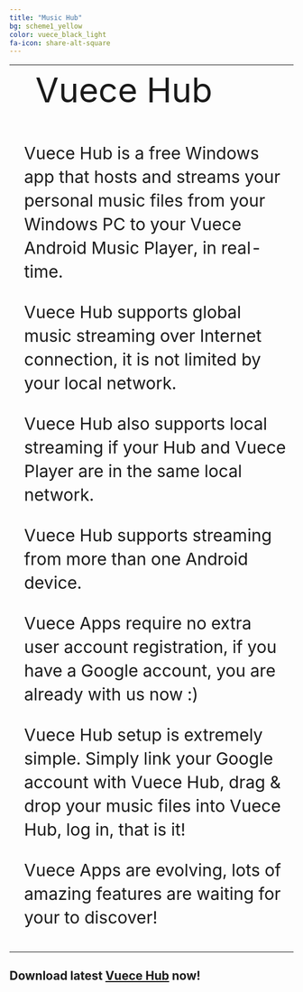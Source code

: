 ```yaml
---
title: "Music Hub"
bg: scheme1_yellow
color: vuece_black_light
fa-icon: share-alt-square
---
```


<head>
<style>
#vuecep{
    font-size: 30px;
}
</style>
</head>


<table>
  <tr>
    <td rowspan="2">
    <span class="fa-stack subtlecircle" style="font-size:60px; background:rgba(255,166,0,0)">
  			<i class="fa fa-circle fa-stack-2x text-vuece_black_light"></i>
  			<i class="fa fa-windows fa-stack-1x text-scheme1_yellow"></i>
	</span>
	</td>
	<td style="font-size:60px;text-align:left;line-height:1.2;">
    	Vuece Hub
	</td>		
  </tr>
  
   <tr>
	<td style="font-size:30px;line-height:1.4;padding:10px;">
    	<p id="vuecep">Vuece Hub is a free Windows app that hosts and streams your personal music files from your Windows PC to your Vuece Android Music Player, in real-time.</p>
    	<p id="vuecep">Vuece Hub supports global music streaming over Internet connection, it is not limited by your local network.</p>
    	<p id="vuecep">Vuece Hub also supports local streaming if your Hub and Vuece Player are in the same local network.</p>
    	<p id="vuecep">Vuece Hub supports streaming from more than one Android device.</p>
	    <p id="vuecep">Vuece Apps require no extra user account registration, if you have a Google account, you are already with us now :)</p>
	    <p id="vuecep">Vuece Hub setup is extremely simple. Simply link your Google account with Vuece Hub, drag & drop your music files into Vuece Hub, log in, that is it!</p>
	    <p id="vuecep">Vuece Apps are evolving, lots of amazing features are waiting for your to discover!</p>
	</td>		
  </tr>
</table>

## Download latest [Vuece Hub](http://example.com/) now!

<!---
Some notes maybe used or not

    Vuece Hub is smart, it automatically chooses the best connection for you, no Internet streaming is required if both of your Vuece Hub and your mobile device is in the same local network.<br><br> 

	Vuece Hub streams music in real-time, no complete download is required.<br><br>

-->